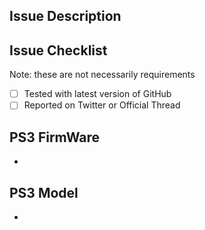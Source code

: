 ## Issue Description



## Issue Checklist

Note: these are not necessarily requirements

- [ ] Tested with latest version of GitHub
- [ ] Reported on Twitter or Official Thread

## PS3 FirmWare

-

## PS3 Model

-


